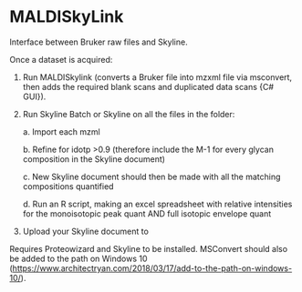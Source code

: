 # MALDISkyLink
Interface between Bruker raw files and Skyline.

Once a dataset is acquired:
1. Run MALDISkylink (converts a Bruker file into mzxml file via msconvert, then adds the required blank scans and duplicated data scans {C# GUI}).
2. Run Skyline Batch or Skyline on all the files in the folder:

   a. Import each mzml
   
   b. Refine for idotp >0.9 (therefore include the M-1 for every glycan composition in the Skyline document)
   
   c. New Skyline document should then be made with all the matching compositions quantified
   
   d. Run an R script, making an excel spreadsheet with relative intensities for the monoisotopic peak quant AND full isotopic envelope quant
   
3. Upload your Skyline document to 

Requires Proteowizard and Skyline to be installed. MSConvert should also be added to the path on Windows 10 (https://www.architectryan.com/2018/03/17/add-to-the-path-on-windows-10/).

